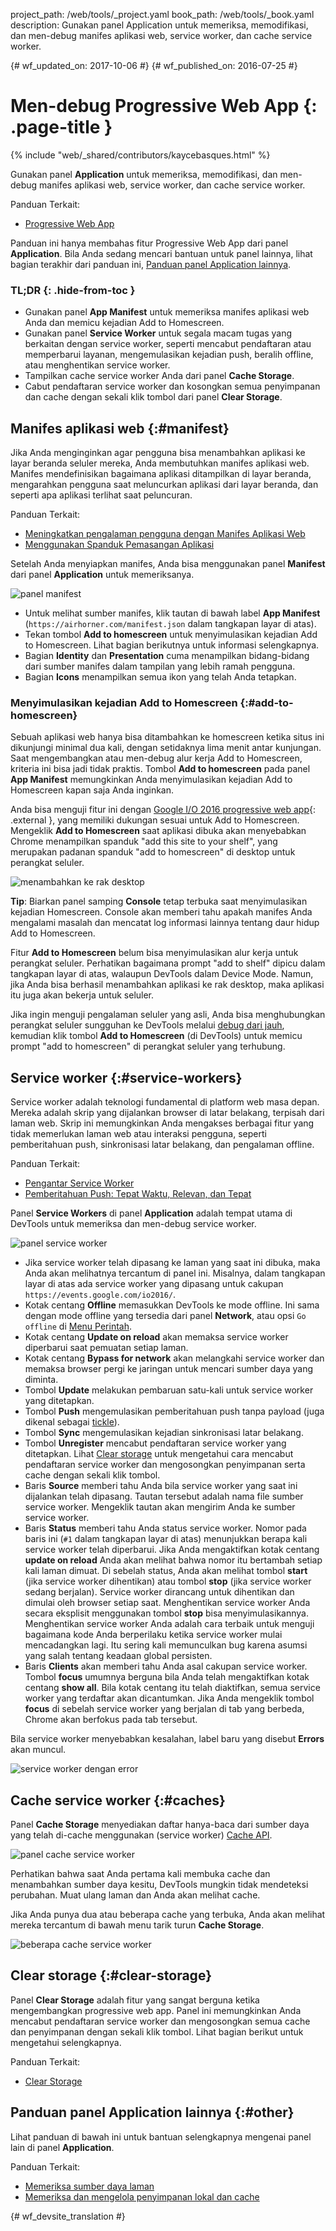 project_path: /web/tools/_project.yaml
book_path: /web/tools/_book.yaml
description: Gunakan panel Application untuk memeriksa, memodifikasi, dan men-debug manifes aplikasi web, service worker, dan cache service worker.

{# wf_updated_on: 2017-10-06 #}
{# wf_published_on: 2016-07-25 #}

# Men-debug Progressive Web App {: .page-title }

{% include "web/_shared/contributors/kaycebasques.html" %}

Gunakan panel <strong>Application</strong> untuk memeriksa, memodifikasi,
dan men-debug manifes aplikasi web, service worker, dan cache service worker.

Panduan Terkait: 

* [Progressive Web App](/web/progressive-web-apps)

Panduan ini hanya membahas fitur Progressive Web App dari panel
**Application**. Bila Anda sedang mencari bantuan untuk panel lainnya, lihat
bagian terakhir dari panduan ini, [Panduan
panel Application lainnya](#other).


### TL;DR {: .hide-from-toc }
- Gunakan panel <strong>App Manifest</strong> untuk memeriksa manifes aplikasi web Anda dan memicu kejadian Add to Homescreen.
- Gunakan panel <strong>Service Worker</strong> untuk segala macam tugas yang berkaitan dengan service worker, seperti mencabut pendaftaran atau memperbarui layanan, mengemulasikan kejadian push, beralih offline, atau menghentikan service worker.
- Tampilkan cache service worker Anda dari panel <strong>Cache Storage</strong>.
- Cabut pendaftaran service worker dan kosongkan semua penyimpanan dan cache dengan sekali klik tombol dari panel <strong>Clear Storage</strong>.


## Manifes aplikasi web {:#manifest}

Jika Anda menginginkan agar pengguna bisa menambahkan aplikasi ke layar beranda seluler mereka,
Anda membutuhkan manifes aplikasi web. Manifes mendefinisikan bagaimana aplikasi ditampilkan di
layar beranda, mengarahkan pengguna saat meluncurkan aplikasi dari layar beranda, dan seperti
apa aplikasi terlihat saat peluncuran.

Panduan Terkait:

* [Meningkatkan pengalaman pengguna dengan Manifes
  Aplikasi Web](/web/fundamentals/web-app-manifest)
* [Menggunakan Spanduk
  Pemasangan Aplikasi](/web/fundamentals/engage-and-retain/app-install-banners)

Setelah Anda menyiapkan manifes, Anda bisa menggunakan panel **Manifest** dari panel
**Application** untuk memeriksanya.

![panel manifest][manifest]

* Untuk melihat sumber manifes, klik tautan di bawah label **App Manifest**
  (`https://airhorner.com/manifest.json` dalam tangkapan layar di atas).
* Tekan tombol **Add to homescreen** untuk menyimulasikan kejadian
  Add to Homescreen. Lihat bagian berikutnya untuk informasi selengkapnya.
* Bagian **Identity** dan **Presentation** cuma menampilkan bidang-bidang dari
  sumber manifes dalam tampilan yang lebih ramah pengguna.
* Bagian **Icons** menampilkan semua ikon yang telah Anda tetapkan.

[manifest]: images/manifest.png

### Menyimulasikan kejadian Add to Homescreen {:#add-to-homescreen}

Sebuah aplikasi web hanya bisa ditambahkan ke homescreen ketika situs ini dikunjungi minimal
dua kali, dengan setidaknya lima menit antar kunjungan. Saat mengembangkan atau
men-debug alur kerja Add to Homescreen, kriteria ini bisa jadi tidak praktis.
Tombol **Add to homescreen** pada panel **App Manifest** memungkinkan Anda
menyimulasikan kejadian Add to Homescreen kapan saja Anda inginkan.

Anda bisa menguji fitur ini dengan [Google I/O 2016 progressive web
app](https://events.google.com/io2016/){: .external }, yang memiliki dukungan sesuai untuk Add to
Homescreen. Mengeklik **Add to Homescreen** saat aplikasi dibuka akan menyebabkan
Chrome menampilkan spanduk "add this site to your shelf", yang merupakan
padanan spanduk "add to homescreen" di desktop untuk perangkat seluler.

![menambahkan ke rak desktop][shelf]

**Tip**: Biarkan panel samping **Console** tetap terbuka saat menyimulasikan kejadian
Homescreen. Console akan memberi tahu apakah manifes Anda mengalami masalah dan mencatat log informasi
lainnya tentang daur hidup Add to Homescreen.

Fitur **Add to Homescreen** belum bisa menyimulasikan alur kerja untuk perangkat
seluler. Perhatikan bagaimana prompt "add to shelf" dipicu dalam
tangkapan layar di atas, walaupun DevTools dalam Device Mode. Namun, jika Anda bisa
berhasil menambahkan aplikasi ke rak desktop, maka aplikasi itu juga
akan bekerja untuk seluler.

Jika ingin menguji pengalaman seluler yang asli, Anda bisa
menghubungkan perangkat seluler sungguhan ke DevTools melalui [debug dari jauh][debug
dari jauh], kemudian klik tombol **Add to Homescreen** (di DevTools)
untuk memicu prompt "add to homescreen" di perangkat seluler yang terhubung.

[shelf]: images/io.png
[debug dari jauh]: /web/tools/chrome-devtools/debug/remote-debugging/remote-debugging

## Service worker {:#service-workers}

Service worker adalah teknologi fundamental di platform web masa depan. Mereka
adalah skrip yang dijalankan browser di latar belakang, terpisah dari laman web.
Skrip ini memungkinkan Anda mengakses berbagai fitur yang tidak memerlukan laman web atau interaksi
pengguna, seperti pemberitahuan push, sinkronisasi latar belakang, dan pengalaman offline.

Panduan Terkait:

* [Pengantar Service Worker](/web/fundamentals/primers/service-worker)
* [Pemberitahuan Push: Tepat Waktu, Relevan, dan
  Tepat](/web/fundamentals/push-notifications)

Panel **Service Workers** di panel **Application** adalah tempat utama di
DevTools untuk memeriksa dan men-debug service worker.

![panel service worker][sw]

* Jika service worker telah dipasang ke laman yang saat ini dibuka, maka Anda akan melihatnya
  tercantum di panel ini. Misalnya, dalam tangkapan layar di atas ada service
  worker yang dipasang untuk cakupan `https://events.google.com/io2016/`.
* Kotak centang **Offline** memasukkan DevTools ke mode offline. Ini sama dengan
  mode offline yang tersedia dari panel **Network**, atau
  opsi `Go offline` di [Menu Perintah][cm].
* Kotak centang **Update on reload** akan memaksa service worker
  diperbarui saat pemuatan setiap laman.
* Kotak centang **Bypass for network** akan melangkahi service worker dan memaksa
  browser pergi ke jaringan untuk mencari sumber daya yang diminta.
* Tombol **Update** melakukan pembaruan satu-kali untuk service
  worker yang ditetapkan.
* Tombol **Push** mengemulasikan pemberitahuan push tanpa payload (juga dikenal
  sebagai [tickle][tickle]).
* Tombol **Sync** mengemulasikan kejadian sinkronisasi latar belakang.
* Tombol **Unregister** mencabut pendaftaran service worker yang ditetapkan. Lihat
  [Clear storage](#clear-storage) untuk mengetahui cara mencabut pendaftaran service worker dan
  mengosongkan penyimpanan serta cache dengan sekali klik tombol.
* Baris **Source** memberi tahu Anda bila service worker yang saat ini dijalankan
  telah dipasang. Tautan tersebut adalah nama file sumber service worker. Mengeklik
  tautan akan mengirim Anda ke sumber service worker.
* Baris **Status** memberi tahu Anda status service worker. Nomor pada
  baris ini (`#1` dalam tangkapan layar di atas) menunjukkan berapa kali service
  worker telah diperbarui. Jika Anda mengaktifkan kotak centang **update on reload**
  Anda akan melihat bahwa nomor itu bertambah setiap kali laman dimuat. Di sebelah
  status, Anda akan melihat tombol **start** (jika service worker dihentikan) atau tombol
  **stop** (jika service worker sedang berjalan). Service worker
  dirancang untuk dihentikan dan dimulai oleh browser setiap saat. Menghentikan
  service worker Anda secara eksplisit menggunakan tombol **stop** bisa menyimulasikannya.
  Menghentikan service worker Anda adalah cara terbaik untuk menguji bagaimana kode
  Anda berperilaku ketika service worker mulai mencadangkan lagi. Itu sering kali
  memunculkan bug karena asumsi yang salah tentang keadaan global persisten.
* Baris **Clients** akan memberi tahu Anda asal cakupan
 service worker. Tombol **focus** umumnya berguna bila Anda telah mengaktifkan kotak centang
  **show all**. Bila kotak centang itu telah diaktifkan, semua service
  worker yang terdaftar akan dicantumkan. Jika Anda mengeklik tombol **focus** di sebelah service
  worker yang berjalan di tab yang berbeda, Chrome akan berfokus pada tab tersebut.

Bila service worker menyebabkan kesalahan, label baru yang disebut **Errors** akan
muncul.

![service worker dengan error][errors]

[sw]: images/sw.png
[cm]: /web/tools/chrome-devtools/settings#command-menu
[tickle]: /web/fundamentals/push-notifications/how-push-works
[errors]: images/sw-error.png

## Cache service worker {:#caches}

Panel **Cache Storage** menyediakan daftar hanya-baca dari sumber daya yang
telah di-cache menggunakan (service worker) [Cache API][sw-cache].

![panel cache service worker][sw-cache-pane]

Perhatikan bahwa saat Anda pertama kali membuka cache dan menambahkan sumber daya kesitu, DevTools
mungkin tidak mendeteksi perubahan. Muat ulang laman dan Anda akan melihat cache.

Jika Anda punya dua atau beberapa cache yang terbuka, Anda akan melihat mereka tercantum di bawah menu tarik turun
**Cache Storage**.

![beberapa cache service worker][multiple-caches]

[sw-cache]: https://developer.mozilla.org/en-US/docs/Web/API/Cache
[sw-cache-pane]: images/sw-cache.png
[multiple-caches]: images/multiple-caches.png

## Clear storage {:#clear-storage}

Panel **Clear Storage** adalah fitur yang sangat berguna ketika
mengembangkan progressive web app. Panel ini memungkinkan Anda mencabut pendaftaran service worker
dan mengosongkan semua cache dan penyimpanan dengan sekali klik tombol. Lihat
bagian berikut untuk mengetahui selengkapnya.

Panduan Terkait:

* [Clear
  Storage](/web/tools/chrome-devtools/iterate/manage-data/local-storage#clear-storage)

## Panduan panel Application lainnya {:#other}

Lihat panduan di bawah ini untuk bantuan selengkapnya mengenai panel lain di panel
**Application**.

Panduan Terkait:

* [Memeriksa sumber daya laman](/web/tools/chrome-devtools/iterate/manage-data/page-resources)
* [Memeriksa dan mengelola penyimpanan lokal dan
  cache](/web/tools/chrome-devtools/iterate/manage-data/local-storage)


{# wf_devsite_translation #}
